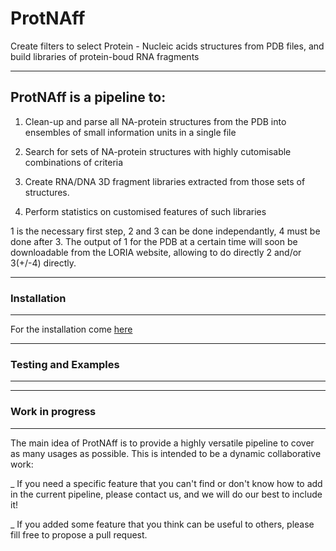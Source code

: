 # ProtNAff
Create filters to select Protein - Nucleic acids structures from PDB files, and build libraries of protein-boud RNA fragments

--------------------------------------------------------------------------
ProtNAff is a pipeline to:
--------------------------------------------------------------------------
1. Clean-up and parse all NA-protein structures from the PDB into ensembles of small information units in a single file

2. Search for sets of NA-protein structures with highly cutomisable combinations of criteria

3. Create RNA/DNA 3D fragment libraries extracted from those sets of structures.

4. Perform statistics on customised features of such libraries

1 is the necessary first step, 2 and 3 can be done independantly, 4 must be done after 3.
The output of 1 for the PDB at a certain time will soon be downloadable from the LORIA website, allowing to do directly 2 and/or 3(+/-4) directly.

--------------------------------------------------------------------------
### Installation
--------------------------------------------------------------------------

For the installation come [here](./INSTALLATION.md)

--------------------------------------------------------------------------
### Testing and Examples
--------------------------------------------------------------------------

--------------------------------------------------------------------------
### Work in progress
--------------------------------------------------------------------------
The main idea of ProtNAff is to provide a highly versatile pipeline to cover as many usages as possible.
This is intended to be a dynamic collaborative work:

_ If you need a specific feature that you can't find or don't know how to add in the current pipeline, please contact us, and we will do our best to include it!

_ If you added some feature that you think can be useful to others, please fill free to propose a pull request.
